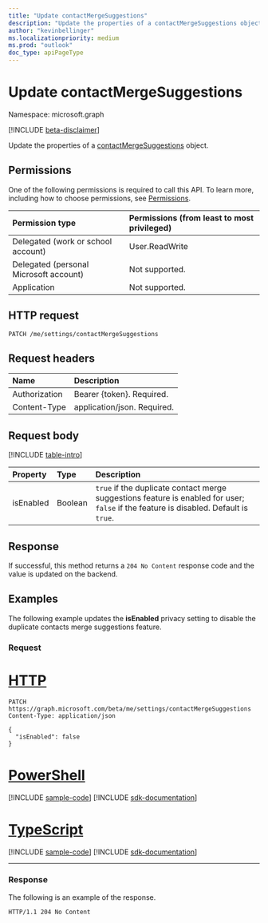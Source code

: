 ```yaml
---
title: "Update contactMergeSuggestions"
description: "Update the properties of a contactMergeSuggestions object."
author: "kevinbellinger"
ms.localizationpriority: medium
ms.prod: "outlook"
doc_type: apiPageType
---
```


# Update contactMergeSuggestions
Namespace: microsoft.graph

[!INCLUDE [beta-disclaimer](../../includes/beta-disclaimer.md)]

Update the properties of a [contactMergeSuggestions](../resources/contactmergesuggestions.md) object.

## Permissions
One of the following permissions is required to call this API. To learn more, including how to choose permissions, see [Permissions](/graph/permissions-reference).

|Permission type|Permissions (from least to most privileged)|
|:---|:---|
|Delegated (work or school account)|User.ReadWrite|
|Delegated (personal Microsoft account)|Not supported.|
|Application|Not supported.|

## HTTP request

<!-- {
  "blockType": "ignored"
}
-->
``` http
PATCH /me/settings/contactMergeSuggestions
```

## Request headers
|Name|Description|
|:---|:---|
|Authorization|Bearer {token}. Required.|
|Content-Type|application/json. Required.|

## Request body
[!INCLUDE [table-intro](../../includes/update-property-table-intro.md)]


|Property|Type|Description|
|:---|:---|:---|
|isEnabled|Boolean|`true` if the duplicate contact merge suggestions feature is enabled for user; `false` if the feature is disabled. Default is `true`.|



## Response

If successful, this method returns a `204 No Content` response code and the value is updated on the backend.

## Examples

The following example updates the **isEnabled** privacy setting to disable the duplicate contacts merge suggestions feature.

### Request

# [HTTP](#tab/http)
<!-- {
  "blockType": "request",
  "name": "update_contactmergesuggestions"
}
-->
``` http
PATCH https://graph.microsoft.com/beta/me/settings/contactMergeSuggestions
Content-Type: application/json

{
  "isEnabled": false
}
```

# [PowerShell](#tab/powershell)
[!INCLUDE [sample-code](../includes/snippets/powershell/update-contactmergesuggestions-powershell-snippets.md)]
[!INCLUDE [sdk-documentation](../includes/snippets/snippets-sdk-documentation-link.md)]

# [TypeScript](#tab/typescript)
[!INCLUDE [sample-code](../includes/snippets/typescript/update-contactmergesuggestions-typescript-snippets.md)]
[!INCLUDE [sdk-documentation](../includes/snippets/snippets-sdk-documentation-link.md)]

---



### Response

The following is an example of the response. 

<!-- {
  "blockType": "response",
  "name": "update_contactmergesuggestions"
}
-->
``` http
HTTP/1.1 204 No Content
```

